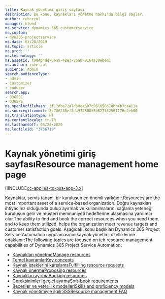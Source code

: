 ```yaml
---
title: Kaynak yönetimi giriş sayfası
description: Bu konu, kaynakları yönetme hakkında bilgi sağlar.
author: ruhercul
manager: kfend
ms.service: dynamics-365-customerservice
ms.custom:
- dyn365-projectservice
ms.date: 03/28/2019
ms.topic: article
ms.prod: ''
ms.technology: ''
ms.assetid: f984b4dd-66a9-42e3-8ba0-9164a39ebed1
ms.author: ruhercul
audience: Admin
search.audienceType:
- admin
- customizer
- enduser
search.app:
- D365CE
- D365PS
ms.openlocfilehash: 3f12dbe72a7db0ea507c561658670bc4b3ca411a
ms.sourcegitcommit: 8c786230ef2a497280885b827162561776e2eb00
ms.translationtype: HT
ms.contentlocale: tr-TR
ms.lasthandoff: 03/24/2020
ms.locfileid: "3756719"
---
```

# <a name="resource-management-home-page"></a><span data-ttu-id="6af6a-103">Kaynak yönetimi giriş sayfası</span><span class="sxs-lookup"><span data-stu-id="6af6a-103">Resource management home page</span></span>

[!INCLUDE[cc-applies-to-psa-app-3.x](../includes/cc-applies-to-psa-app-3x.md)]

<span data-ttu-id="6af6a-104">Kaynaklar, servis tabanlı bir kuruluşun en önemli varlığıdır.</span><span class="sxs-lookup"><span data-stu-id="6af6a-104">Resources are the most important asset of a service-based organization.</span></span> <span data-ttu-id="6af6a-105">Doğru kaynakları ihtiyacınız olduğunda bulup ayırmak ve kullanılmalarını sağlama yeteneği kuruluşun gelir ve müşteri memnuniyeti hedeflerine ulaşmasına yardımcı olur.</span><span class="sxs-lookup"><span data-stu-id="6af6a-105">The ability to find and book the correct resources when you need them, and to keep them utilized, helps the organization meet revenue targets and customer satisfaction goals.</span></span> <span data-ttu-id="6af6a-106">Aşağıdaki konu başlıkları Dynamics 365 Project Service Automation uygulamasının kaynak yönetimi özelliklerine odaklanır:</span><span class="sxs-lookup"><span data-stu-id="6af6a-106">The following topics are focused on teh resource management capabilities of Dynamics 365 Project Service Automation:</span></span>

- [<span data-ttu-id="6af6a-107">Kaynakları yönetme</span><span class="sxs-lookup"><span data-stu-id="6af6a-107">Manage resources</span></span>](manage-resources.md)
- [<span data-ttu-id="6af6a-108">Temel kavramlar</span><span class="sxs-lookup"><span data-stu-id="6af6a-108">Key concepts</span></span>](reports-key-concepts.md)
- [<span data-ttu-id="6af6a-109">Kaynak isteklerini karşılama</span><span class="sxs-lookup"><span data-stu-id="6af6a-109">Fulfilling resource requests</span></span>](resource-management-fulfill-requests.md)
- [<span data-ttu-id="6af6a-110">Kaynak önerme</span><span class="sxs-lookup"><span data-stu-id="6af6a-110">Proposing resources</span></span>](resource-management-propose-resources.md)
- [<span data-ttu-id="6af6a-111">Kaynakları ayırma</span><span class="sxs-lookup"><span data-stu-id="6af6a-111">Booking resources</span></span>](resource-management-book-resources-scheduleboard.md)
- [<span data-ttu-id="6af6a-112">Gereksinimleri geçici ayırma</span><span class="sxs-lookup"><span data-stu-id="6af6a-112">Soft-book requirements</span></span>](resource-management-softbook-requirements.md)
- [<span data-ttu-id="6af6a-113">Beceriler ve yeterlilik modelleri</span><span class="sxs-lookup"><span data-stu-id="6af6a-113">Skills and proficiency models</span></span>](resource-management-skills-proficiency.md)
- [<span data-ttu-id="6af6a-114">Kaynak yönetimiyle ilgili SSS</span><span class="sxs-lookup"><span data-stu-id="6af6a-114">Resource management FAQ</span></span>](resource-management-faq.md)
